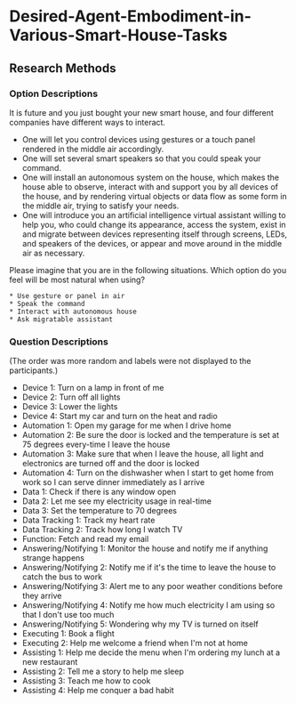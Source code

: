 # Desired-Agent-Embodiment-in-Various-Smart-House-Tasks
## Research Methods
### Option Descriptions
It is future and you just bought your new smart house, and four different companies have different ways to interact.
* One will let you control devices using gestures or a touch panel rendered in the middle air accordingly.
* One will set several smart speakers so that you could speak your command.
* One will install an autonomous system on the house, which makes the house able to observe, interact with and support you by all devices of the house, and by rendering virtual objects or data flow as some form in the middle air, trying to satisfy your needs.
* One will introduce you an artificial intelligence virtual assistant willing to help you, who could change its appearance, access the system, exist in and migrate between devices representing itself through screens, LEDs, and speakers of the devices, or appear and move around in the middle air as necessary.

Please imagine that you are in the following situations. Which option do you feel will be most natural when using?

    * Use gesture or panel in air
    * Speak the command
    * Interact with autonomous house
    * Ask migratable assistant

### Question Descriptions
(The order was more random and labels were not displayed to the participants.)
* Device 1: Turn on a lamp in front of me
* Device 2: Turn off all lights
* Device 3: Lower the lights
* Device 4: Start my car and turn on the heat and radio
* Automation 1: Open my garage for me when I drive home
* Automation 2: Be sure the door is locked and the temperature is set at 75 degrees every-time I leave the house
* Automation 3: Make sure that when I leave the house, all light and electronics are turned off and the door is locked
* Automation 4: Turn on the dishwasher when I start to get home from work so I can serve dinner immediately as I arrive
* Data 1: Check if there is any window open
* Data 2: Let me see my electricity usage in real-time
* Data 3: Set the temperature to 70 degrees
* Data Tracking 1: Track my heart rate
* Data Tracking 2: Track how long I watch TV
* Function: Fetch and read my email
* Answering/Notifying 1: Monitor the house and notify me if anything strange happens
* Answering/Notifying 2: Notify me if it's the time to leave the house to catch the bus to work
* Answering/Notifying 3: Alert me to any poor weather conditions before they arrive
* Answering/Notifying 4: Notify me how much electricity I am using so that I don't use too much
* Answering/Notifying 5: Wondering why my TV is turned on itself
* Executing 1: Book a flight
* Executing 2: Help me welcome a friend when I'm not at home
* Assisting 1: Help me decide the menu when I'm ordering my lunch at a new restaurant
* Assisting 2: Tell me a story to help me sleep
* Assisting 3: Teach me how to cook
* Assisting 4: Help me conquer a bad habit
